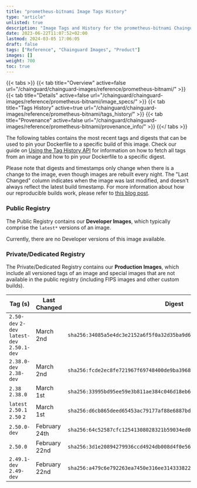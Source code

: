 ```yaml
---
title: "prometheus-bitnami Image Tags History"
type: "article"
unlisted: true
description: "Image Tags and History for the prometheus-bitnami Chainguard Image"
date: 2023-06-22T11:07:52+02:00
lastmod: 2024-03-05 17:06:05
draft: false
tags: ["Reference", "Chainguard Images", "Product"]
images: []
weight: 700
toc: true
---
```


{{< tabs >}}
{{< tab title="Overview" active=false url="/chainguard/chainguard-images/reference/prometheus-bitnami/" >}}
{{< tab title="Details" active=false url="/chainguard/chainguard-images/reference/prometheus-bitnami/image_specs/" >}}
{{< tab title="Tags History" active=true url="/chainguard/chainguard-images/reference/prometheus-bitnami/tags_history/" >}}
{{< tab title="Provenance" active=false url="/chainguard/chainguard-images/reference/prometheus-bitnami/provenance_info/" >}}
{{</ tabs >}}

The following tables contains the most recent tags and digests that can be used to pin your Dockerfile to a specific build of this image. Check our guide on [Using the Tag History API](/chainguard/chainguard-images/using-the-tag-history-api/) for information on how to fetch all tags from an image and how to pin your Dockerfile to a specific digest.

Please note that digests and timestamps only change when there is a change to the image, even though images are rebuilt every night. The "Last Changed" column indicates when the image was last modified, and doesn't always reflect the latest build timestamp. For more information about how our reproducible builds work, please refer to [this blog post](https://www.chainguard.dev/unchained/reproducing-chainguards-reproducible-image-builds).

### Public Registry
The Public Registry contains our **Developer Images**, which typically comprise the `latest*` versions of an image.

Currently, there are no Developer versions of this image available.

### Private/Dedicated Registry
The Private/Dedicated Registry contains our **Production Images**, which include all versioned tags of an image and special images that are not available in the public registry (including FIPS images and other custom builds).

| Tag (s)                                       | Last Changed  | Digest                                                                    |
|-----------------------------------------------|---------------|---------------------------------------------------------------------------|
|  `2.50-dev` `2-dev` `latest-dev` `2.50.1-dev` | March 2nd     | `sha256:34085a5e4dc3e2152a6f5f0a32d35ba9d63ba009e25608c0172cda1f26a08b84` |
|  `2.38.0-dev` `2.38-dev`                      | March 2nd     | `sha256:fcde2ec8fe721967f69748400de9ba3968b2cfc507517d3b6e0fe155218a762d` |
|  `2.38` `2.38.0`                              | March 1st     | `sha256:33995bd95ee59e3b811ae384c046d18eb6f263a8cc48b1a602be26916c549587` |
|  `latest` `2.50.1` `2.50` `2`                 | March 1st     | `sha256:d6cb865deed65453ac79177af88e6887bd83625cdb5d9f5745df0ea17cb1a6c6` |
|  `2.50.0-dev`                                 | February 24th | `sha256:64c52587cfc12541308028321b59034ed03b8ee9aa70d8db69f1c34b3cc0af0c` |
|  `2.50.0`                                     | February 22nd | `sha256:3d1e20894279936ccd4924db008d4f0e569c82cc62fdc84057c6c168152769fb` |
|  `2.49.1-dev` `2.49-dev`                      | February 22nd | `sha256:a479c6e792263ea7450e316ee3143338224e90706f2f9fa5b2ee524e0d7582f9` |

